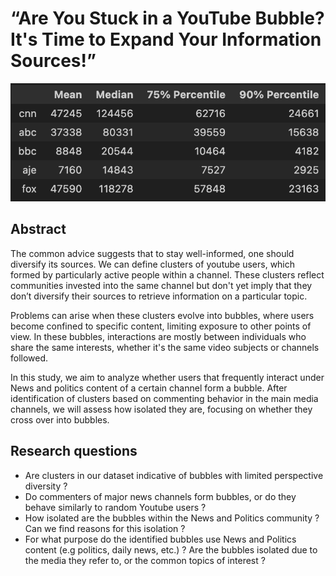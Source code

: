 # “Are You Stuck in a YouTube Bubble? It's Time to Expand Your Information Sources!”
![output](/assets/img/thresold.png)

## Abstract
The common advice suggests that to stay well-informed, one should diversify its sources. We can define clusters of youtube users, which formed by particularly active people within a channel. These clusters reflect communities invested into the same channel but don't yet imply that they don’t diversify their sources to retrieve information on a particular topic.

Problems can arise when these clusters evolve into bubbles, where users become confined to specific content, limiting exposure to other points of view. In these bubbles, interactions are mostly between individuals who share the same interests, whether it's the same video subjects or channels followed.

In this study, we aim to analyze whether users that frequently interact under News and politics content of a certain channel form a bubble. After identification of clusters based on commenting behavior in the main media channels, we will assess how isolated they are, focusing on whether they cross over into bubbles.


## Research questions
- Are clusters in our dataset indicative of bubbles with limited perspective diversity ?
- Do commenters of major news channels form bubbles, or do they behave similarly to random Youtube users ?
- How isolated are the bubbles within the News and Politics community ? Can we find reasons for this isolation ?
- For what purpose do the identified bubbles use News and Politics content (e.g politics, daily news, etc.) ? Are the bubbles isolated due to the media they refer to, or the common topics of interest ?
